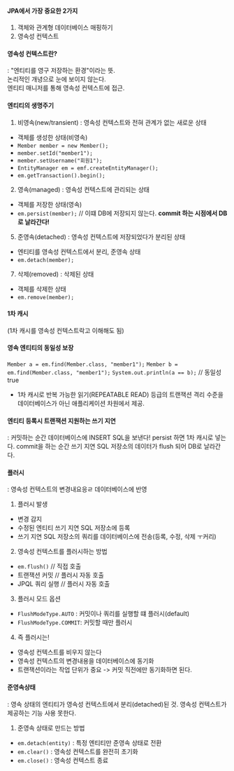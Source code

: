 #### JPA에서 가장 중요한 2가지
1. 객체와 관계형 데이터베이스 매핑하기
2. 영속성 컨텍스트

#### 영속성 컨텍스트란?
: "엔티티를 영구 저장하는 환경"이라는 뜻. <br>
논리적인 개녕으로 눈에 보이지 않는다. <br>
엔티티 매니저를 통해 영속성 컨텍스트에 접근.

#### 엔티티의 생명주기
1) 비영속(new/transient) : 영속성 컨텍스트와 전혀 관계가 없는 새로운 상태
- 객체를 생성한 상태(비영속)
- `Member member = new Member();`
- `member.setId("member1");`
- `member.setUsername("회원1");`
- `EntityManager em = emf.createEntityManager();`
- `em.getTransaction().begin();`
2) 영속(managed) : 영속성 컨텍스트에 관리되는 상태
- 객체를 저장한 상태(영속)
- `em.persist(member);` // 이떄 DB에 저장되지 않는다. __commit 하는 시점에서 DB로 날라간다!__
5) 준영속(detached) : 영속성 컨텍스트에 저장되었다가 분리된 상태
- 엔티티를 영속성 컨텍스트에서 분리, 준영속 상태
- `em.detach(member);`
7) 삭제(removed) : 삭제된 상태
- 객체를 삭제한 상태
- `em.remove(member);`

#### 1차 캐시
(1차 캐시를 영속성 컨텍스트락고 이해해도 됨)

#### 영속 엔티티의 동일성 보장
`Member a = em.find(Member.class, "member1");`
`Member b = em.find(Member.class, "member1");`
`System.out.println(a == b);` // 동일성 true
- 1차 캐시로 반복 가능한 읽기(REPEATABLE READ) 등급의 트랜잭션 격리 수준을 데이터베이스가 아닌 애플리케이션 차원에서 제공. 

#### 엔티티 등록시 트랜잭션 지원하는 쓰기 지연
: 커밋하는 순간 데이터베이스에 INSERT SQL을 보낸다!
persist 하면 1차 캐시로 넣는다. commit을 하는 순간 쓰기 지연 SQL 저장소의 데이터가 flush 되어 DB로 날라간다. 


#### 플러시
: 영속성 컨텍스트의 변경내요응ㄹ 데이터베이스에 반영
1) 플러시 발생
- 변경 감지
- 수정된 엔티티 쓰기 지연 SQL 저장소에 등록
- 쓰기 지연 SQL 저장소의 쿼리를 데이터베이스에 전송(등록, 수정, 삭제 ㅜ커리)
2) 영속성 컨텍스트를 플러시하는 방법
- `em.flush()` // 직접 호출
- 트랜잭션 커밋 // 플러시 자동 호출
- JPQL 쿼리 실행 // 플러시 자동 호출
3) 플러시 모드 옵션
- `FlushModeType.AUTO` : 커밋이나 쿼리를 실행할 떄 플러시(default)
- `FlushModeType.COMMIT`: 커밋할 때만 플러시
4) 즉 플러시는!
- 영속성 컨텍스트를 비우지 않는다
- 영속성 컨텍스트의 변경내용을 데이터베이스에 동기화
- 트랜잭션이라는 작업 단위가 중요 -> 커밋 직전에만 동기화하면 된다.

#### 준영속상태
: 영속 상태의 엔티티가 영속성 컨텍스트에서 분리(detached)된 것.
영속성 컨텍스트가 제공하는 기능 사용 못한다.
1) 준영속 상태로 만드는 방법
- `em.detach(entity)` : 특정 엔티티만 준영속 상태로 전환
- `em.clear()` : 영속성 컨텍스트를 완전히 초기화
- `em.close()` : 영속성 컨텍스트 종료
